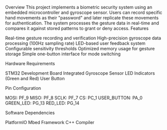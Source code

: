 Overview
This project implements a biometric security system using an embedded microcontroller and gyroscope sensor. Users can record specific hand movements as their "password" and later replicate these movements for authentication. The system processes the gesture data in real-time and compares it against stored patterns to grant or deny access.
Features

Real-time gesture recording and verification
High-precision gyroscope data processing (100Hz sampling rate)
LED-based user feedback system
Configurable sensitivity thresholds
Optimized memory usage for gesture storage
Simple one-button interface for mode switching

Hardware Requirements

STM32 Development Board
Integrated Gyroscope Sensor
LED Indicators (Green and Red)
User Button

Pin Configuration

MOSI: PF_9
MISO: PF_8
SCLK: PF_7
CS: PC_1
USER_BUTTON: PA_0
GREEN_LED: PG_13
RED_LED: PG_14

Software Dependencies

PlatformIO
Mbed Framework
C++ Compiler
